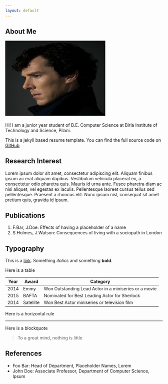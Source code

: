 ```yaml
---
layout: default
---
```


## About Me

<img style="border: 0px solid ; width: 320px; height: 240px;" src="sherlock.jpg" alt="hi" class="inline">

<p style="font-family: Open Sans; font-size:13pt" align="justify">

Hi! I am a junior year student of B.E. Computer Science at Birla Institute of Technology and Science, Pilani.

This is a jekyll based resume template. You can find the full source code on [GitHub](https://github.com/bk2dcradle/researcher)

</p>

## Research Interest

Lorem ipsum dolor sit amet, consectetur adipiscing elit. Aliquam finibus ipsum ac erat aliquam dapibus. Vestibulum vehicula placerat ex, a consectetur odio pharetra quis. Mauris id urna ante. Fusce pharetra diam ac nisi aliquet, vel egestas ex iaculis. Pellentesque laoreet cursus tellus sed pellentesque. Praesent a rhoncus elit. Nunc ipsum nisl, consequat sit amet pretium quis, gravida id ipsum.

## Publications

1. F.Bar, J.Doe: Effects of having a placeholder of a name
2. S.Holmes, J.Watson: Consequences of living with a sociopath in London

## Typography

This is a [link](http://google.com). Something *italics* and something **bold**.

Here is a table

Year | Award | Category
-----|-------|--------
2014 | Emmy  | Won Outstanding Lead Actor in a miniseries or a movie
2015 | BAFTA | Nominated for Best Leading Actor for Sherlock
2014 | Satellite | Won Best Actor miniseries or television film

Here is a horizontal rule

---

Here is a blockquote

> To a great mind, nothing is little

## References

* Foo Bar: Head of Department, Placeholder Names, Lorem
* John Doe: Associate Professor, Department of Computer Science, Ipsum

